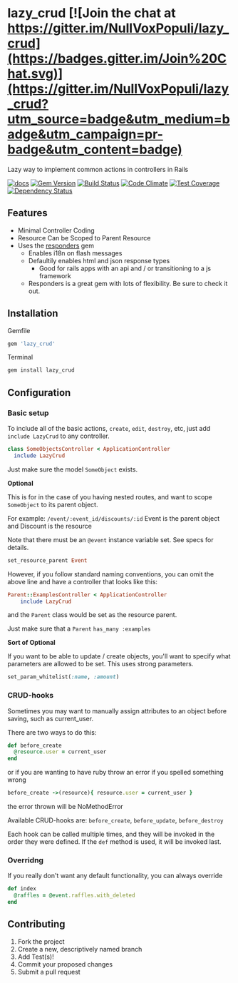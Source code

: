 # lazy_crud [![Join the chat at https://gitter.im/NullVoxPopuli/lazy_crud](https://badges.gitter.im/Join%20Chat.svg)](https://gitter.im/NullVoxPopuli/lazy_crud?utm_source=badge&utm_medium=badge&utm_campaign=pr-badge&utm_content=badge)

Lazy way to implement common actions in controllers in Rails

[![docs](https://img.shields.io/badge/docs-yardoc-blue.svg?style=flat-square)](http://www.rubydoc.info/github/NullVoxPopuli/lazy_crud)
[![Gem Version](http://img.shields.io/gem/v/lazy_crud.svg?style=flat-square)](http://badge.fury.io/rb/lazy_crud)
[![Build Status](http://img.shields.io/travis/NullVoxPopuli/lazy_crud.svg?style=flat-square)](https://travis-ci.org/NullVoxPopuli/lazy_crud)
[![Code Climate](http://img.shields.io/codeclimate/github/NullVoxPopuli/lazy_crud.svg?style=flat-square)](https://codeclimate.com/github/NullVoxPopuli/lazy_crud)
[![Test Coverage](http://img.shields.io/codeclimate/coverage/github/NullVoxPopuli/lazy_crud.svg?style=flat-square)](https://codeclimate.com/github/NullVoxPopuli/lazy_crud)
[![Dependency Status](http://img.shields.io/gemnasium/NullVoxPopuli/lazy_crud.svg?style=flat-square)](https://gemnasium.com/NullVoxPopuli/lazy_crud)


## Features

 - Minimal Controller Coding
 - Resource Can be Scoped to Parent Resource
 - Uses the [responders](https://github.com/plataformatec/responders) gem
   - Enables i18n on flash messages
   - Defaultily enables html and json response types
     - Good for rails apps with an api and / or transitioning to a js framework
   - Responders is a great gem with lots of flexibility. Be sure to check it out.

## Installation

Gemfile

```ruby
gem 'lazy_crud'
```

Terminal

```ruby
gem install lazy_crud
```

## Configuration


### Basic setup

To include all of the basic actions, `create`, `edit`, `destroy`, etc,
just add `include LazyCrud` to any controller.

```ruby
class SomeObjectsController < ApplicationController
  include LazyCrud
```

Just make sure the model `SomeObject` exists.

**Optional**

This is for in the case of you having nested routes, and want to scope
`SomeObject` to its parent object.

For example: `/event/:event_id/discounts/:id`
Event is the parent object and Discount is the resource

Note that there must be an `@event` instance variable set.
See specs for details.

```ruby
set_resource_parent Event
```

However, if you follow standard naming conventions, you can omit the above line
and have a controller that looks like this:

```ruby
Parent::ExamplesController < ApplicationController
    include LazyCrud
```

and the `Parent` class would be set as the resource parent.

Just make sure that a `Parent` `has_many :examples` 

**Sort of Optional**

If you want to be able to update / create objects, you'll want to
specify what parameters are allowed to be set.
This uses strong parameters.

```ruby
set_param_whitelist(:name, :amount)
```

### CRUD-hooks

Sometimes you may want to manually assign attributes to an object before saving, such as current_user.

There are two ways to do this:

```ruby
def before_create
  @resource.user = current_user
end
```

or if you are wanting to have ruby throw an error if you spelled something wrong

```ruby
before_create ->(resource){ resource.user = current_user }
```

the error thrown will be NoMethodError

Available CRUD-hooks are: `before_create`, `before_update`, `before_destroy`

Each hook can be called multiple times, and they will be invoked in the order they were defined. If the `def` method is used, it will be invoked last.

### Overridng

If you really don't want any default functionality, you can always override

```ruby
def index
  @raffles = @event.raffles.with_deleted
end
```

## Contributing

1. Fork the project
2. Create a new, descriptively named branch
3. Add Test(s)!
4. Commit your proposed changes
5. Submit a pull request
